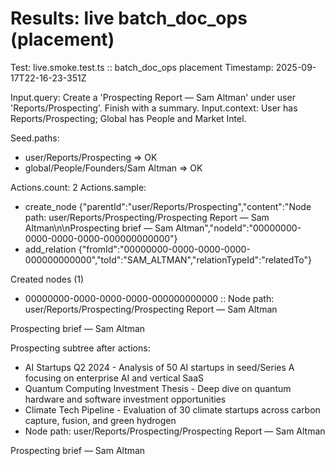 # Results: live batch_doc_ops (placement)

Test: live.smoke.test.ts :: batch_doc_ops placement
Timestamp: 2025-09-17T22-16-23-351Z

Input.query: Create a 'Prospecting Report — Sam Altman' under user 'Reports/Prospecting'. Finish with a summary.
Input.context: User has Reports/Prospecting; Global has People and Market Intel.

Seed.paths:
- user/Reports/Prospecting => OK
- global/People/Founders/Sam Altman => OK

Actions.count: 2
Actions.sample:
- create_node {"parentId":"user/Reports/Prospecting","content":"Node path: user/Reports/Prospecting/Prospecting Report — Sam Altman\n\nProspecting brief — Sam Altman","nodeId":"00000000-0000-0000-0000-000000000000"}
- add_relation {"fromId":"00000000-0000-0000-0000-000000000000","toId":"SAM_ALTMAN","relationTypeId":"relatedTo"}

Created nodes (1)
- 00000000-0000-0000-0000-000000000000 :: Node path: user/Reports/Prospecting/Prospecting Report — Sam Altman

Prospecting brief — Sam Altman

Prospecting subtree after actions:
- AI Startups Q2 2024 - Analysis of 50 AI startups in seed/Series A focusing on enterprise AI and vertical SaaS
- Quantum Computing Investment Thesis - Deep dive on quantum hardware and software investment opportunities
- Climate Tech Pipeline - Evaluation of 30 climate startups across carbon capture, fusion, and green hydrogen
- Node path: user/Reports/Prospecting/Prospecting Report — Sam Altman

Prospecting brief — Sam Altman
